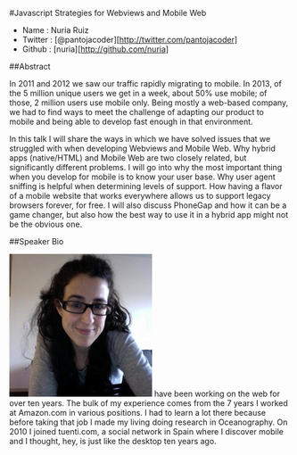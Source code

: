 #Javascript Strategies for Webviews and Mobile Web

* Name      : Nuria Ruiz
* Twitter   : [@pantojacoder][http://twitter.com/pantojacoder]
* Github    : [nuria][http://github.com/nuria]

##Abstract

In 2011 and 2012 we saw our traffic rapidly migrating to mobile. In 2013, of the 5 million 
unique users we get in a week, about 50% use mobile; of those, 2 million users use mobile only. 
Being mostly a web-based company, we had to find ways to meet the challenge of adapting 
our product to mobile and being able to develop fast enough in that environment.

In this talk I will share the ways in which we have solved issues that we struggled 
with when developing Webviews and Mobile Web. Why hybrid apps (native/HTML) and Mobile Web 
are two closely related, but significantly different problems. I will go into why the most important thing 
when you develop for mobile is to know your user base. Why user agent sniffing is helpful when determining 
levels of support. How having a flavor of a mobile website that works everywhere allows us to support legacy 
browsers forever, for free. I will also discuss PhoneGap and how it can be a game changer, but also how 
the best way to use it in a hybrid app might not be the obvious one.

##Speaker Bio

![nuria](images/nuria.png)
 have been working on the web for over ten years. The bulk of my experience comes from the 7 years 
 I worked at Amazon.com in various positions. I had to learn a lot there because before taking that job 
 I made my living doing research in Oceanography. On 2010 I joined tuenti.com, a social network in Spain where 
 I discover mobile and I thought, hey, is just like the desktop ten years ago.

[@pantojacoder]:http://twitter.com/pantojacoder
[nuria]:http://github.com/nuria

